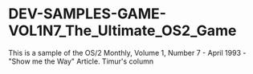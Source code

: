 # DEV-SAMPLES-GAME-VOL1N7_The_Ultimate_OS2_Game
This is a sample of the OS/2 Monthly, Volume 1, Number 7 - April 1993 - "Show me the Way" Article. Timur's column
